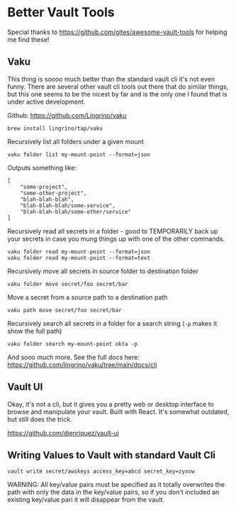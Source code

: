 # Better Vault Tools

Special thanks to https://github.com/gites/awesome-vault-tools for helping me find these!

## Vaku

This thing is soooo much better than the standard vault cli it's not even funny. There are several other vault cli tools out there that do similar things, but this one seems to be the nicest by far and is the only one I found that is under active development. 

Github:  https://github.com/Lingrino/vaku

```
brew install lingrino/tap/vaku
```

Recursively list all folders under a given mount

```
vaku folder list my-mount-point --format=json
```

Outputs something like:

```
[
    "some-project",
    "some-other-project",
    "blah-blah-blah",
    "blah-blah-blah/some-service",
    "blah-blah-blah/some-other/service"
]
```

Recursively read all secrets in a folder - good to TEMPORARILY back up your secrets in case you mung things up with one of the other commands. 

```shell
vaku folder read my-mount-point --format=json
vaku folder read my-mount-point --format=text
```

Recursively move all secrets in source folder to destination folder

```
vaku folder move secret/foo secret/bar
```

Move a secret from a source path to a destination path

```
vaku path move secret/foo secret/bar
```

Recursively search all secrets in a folder for a search string (`-p` makes it show the full path)

```
vaku folder search my-mount-point okta -p
```

And sooo much more. See the full docs here: https://github.com/lingrino/vaku/tree/main/docs/cli





## Vault UI

Okay, it's not a cli, but it gives you a pretty web or desktop interface to browse and manipulate your vault. Built with React. It's somewhat outdated, but still does the trick.  

https://github.com/djenriquez/vault-ui



## Writing Values to Vault with standard Vault Cli

```
vault write secret/awskeys access_key=abcd secret_key=zyxvw
```

WARNING: All key/value pairs must be specified as it totally overwrites the path with only the data in the key/value pairs, so if you don't included an existing key/value pari it will disappear from the vault. 